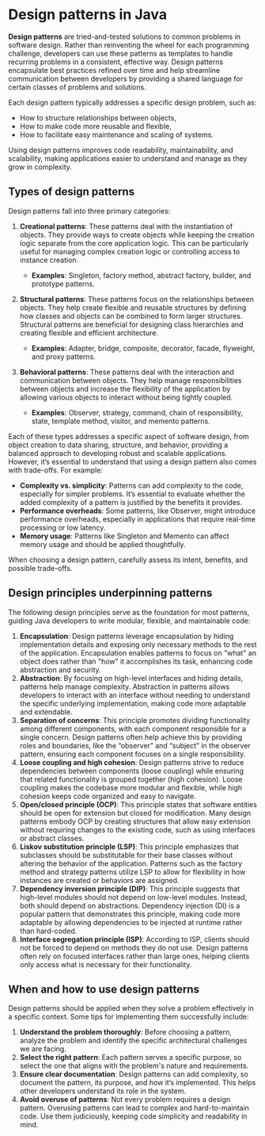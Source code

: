 # Design patterns in Java

**Design patterns** are tried-and-tested solutions to common problems in software design. Rather than reinventing the wheel for each programming challenge, developers can use these patterns as templates to handle recurring problems in a consistent, effective way. Design patterns encapsulate best practices refined over time and help streamline communication between developers by providing a shared language for certain classes of problems and solutions.

Each design pattern typically addresses a specific design problem, such as:
- How to structure relationships between objects,
- How to make code more reusable and flexible,
- How to facilitate easy maintenance and scaling of systems.

Using design patterns improves code readability, maintainability, and scalability, making applications easier to understand and manage as they grow in complexity.

## Types of design patterns
Design patterns fall into three primary categories:

1. **Creational patterns**: These patterns deal with the instantiation of objects. They provide ways to create objects while keeping the creation logic separate from the core application logic. This can be particularly useful for managing complex creation logic or controlling access to instance creation.
   - **Examples**: Singleton, factory method, abstract factory, builder, and prototype patterns.

2. **Structural patterns**: These patterns focus on the relationships between objects. They help create flexible and reusable structures by defining how classes and objects can be combined to form larger structures. Structural patterns are beneficial for designing class hierarchies and creating flexible and efficient architecture.
   - **Examples**: Adapter, bridge, composite, decorator, facade, flyweight, and proxy patterns.

3. **Behavioral patterns**: These patterns deal with the interaction and communication between objects. They help manage responsibilities between objects and increase the flexibility of the application by allowing various objects to interact without being tightly coupled.
   - **Examples**: Observer, strategy, command, chain of responsibility, state, template method, visitor, and memento patterns.

Each of these types addresses a specific aspect of software design, from object creation to data sharing, structure, and behavior, providing a balanced approach to developing robust and scalable applications. However, it’s essential to understand that using a design pattern also comes with trade-offs. For example:
- **Complexity vs. simplicity**: Patterns can add complexity to the code, especially for simpler problems. It’s essential to evaluate whether the added complexity of a pattern is justified by the benefits it provides.
- **Performance overheads**: Some patterns, like Observer, might introduce performance overheads, especially in applications that require real-time processing or low latency.
- **Memory usage**: Patterns like Singleton and Memento can affect memory usage and should be applied thoughtfully.

When choosing a design pattern, carefully assess its intent, benefits, and possible trade-offs.

## Design principles underpinning patterns
The following design principles serve as the foundation for most patterns, guiding Java developers to write modular, flexible, and maintainable code:

1. **Encapsulation**: Design patterns leverage encapsulation by hiding implementation details and exposing only necessary methods to the rest of the application. Encapsulation enables patterns to focus on "what" an object does rather than "how" it accomplishes its task, enhancing code abstraction and security.
2. **Abstraction**: By focusing on high-level interfaces and hiding details, patterns help manage complexity. Abstraction in patterns allows developers to interact with an interface without needing to understand the specific underlying implementation, making code more adaptable and extendable.
3. **Separation of concerns**: This principle promotes dividing functionality among different components, with each component responsible for a single concern. Design patterns often help achieve this by providing roles and boundaries, like the “observer” and “subject” in the observer pattern, ensuring each component focuses on a single responsibility.
4. **Loose coupling and high cohesion**: Design patterns strive to reduce dependencies between components (loose coupling) while ensuring that related functionality is grouped together (high cohesion). Loose coupling makes the codebase more modular and flexible, while high cohesion keeps code organized and easy to navigate.
5. **Open/closed principle (OCP)**: This principle states that software entities should be open for extension but closed for modification. Many design patterns embody OCP by creating structures that allow easy extension without requiring changes to the existing code, such as using interfaces or abstract classes.
6. **Liskov substitution principle (LSP)**: This principle emphasizes that subclasses should be substitutable for their base classes without altering the behavior of the application. Patterns such as the factory method and strategy patterns utilize LSP to allow for flexibility in how instances are created or behaviors are assigned.
7. **Dependency inversion principle (DIP)**: This principle suggests that high-level modules should not depend on low-level modules. Instead, both should depend on abstractions. Dependency injection (DI) is a popular pattern that demonstrates this principle, making code more adaptable by allowing dependencies to be injected at runtime rather than hard-coded.
8. **Interface segregation principle (ISP)**: According to ISP, clients should not be forced to depend on methods they do not use. Design patterns often rely on focused interfaces rather than large ones, helping clients only access what is necessary for their functionality.

## When and how to use design patterns
Design patterns should be applied when they solve a problem effectively in a specific context. Some tips for implementing them successfully include:
1. **Understand the problem thoroughly**: Before choosing a pattern, analyze the problem and identify the specific architectural challenges we are facing.
2. **Select the right pattern**: Each pattern serves a specific purpose, so select the one that aligns with the problem's nature and requirements.
3. **Ensure clear documentation**: Design patterns can add complexity, so document the pattern, its purpose, and how it’s implemented. This helps other developers understand its role in the system.
4. **Avoid overuse of patterns**: Not every problem requires a design pattern. Overusing patterns can lead to complex and hard-to-maintain code. Use them judiciously, keeping code simplicity and readability in mind.